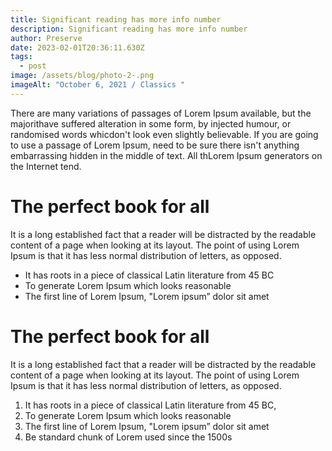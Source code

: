 ```yaml
---
title: Significant reading has more info number
description: Significant reading has more info number
author: Preserve
date: 2023-02-01T20:36:11.630Z
tags:
  - post
image: /assets/blog/photo-2-.png
imageAlt: "October 6, 2021 / Classics "
---
```

<!--StartFragment-->

There are many variations of passages of Lorem Ipsum available, but the majorithave suffered alteration in some form, by injected humour, or randomised words whicdon't look even slightly believable. If you are going to use a passage of Lorem Ipsum, need to be sure there isn't anything embarrassing hidden in the middle of text. All thLorem Ipsum generators on the Internet tend.

# **The perfect book for all**

It is a long established fact that a reader will be distracted by the readable content of a page when looking at its layout. The point of using Lorem Ipsum is that it has less normal distribution of letters, as opposed.

* It has roots in a piece of classical Latin literature from 45 BC
* To generate Lorem Ipsum which looks reasonable
* The first line of Lorem Ipsum, "Lorem ipsum” dolor sit amet

# **The perfect book for all**

It is a long established fact that a reader will be distracted by the readable content of a page when looking at its layout. The point of using Lorem Ipsum is that it has less normal distribution of letters, as opposed.

1. It has roots in a piece of classical Latin literature from 45 BC,
2. To generate Lorem Ipsum which looks reasonable
3. The first line of Lorem Ipsum, "Lorem ipsum” dolor sit amet
4. Be standard chunk of Lorem used since the 1500s